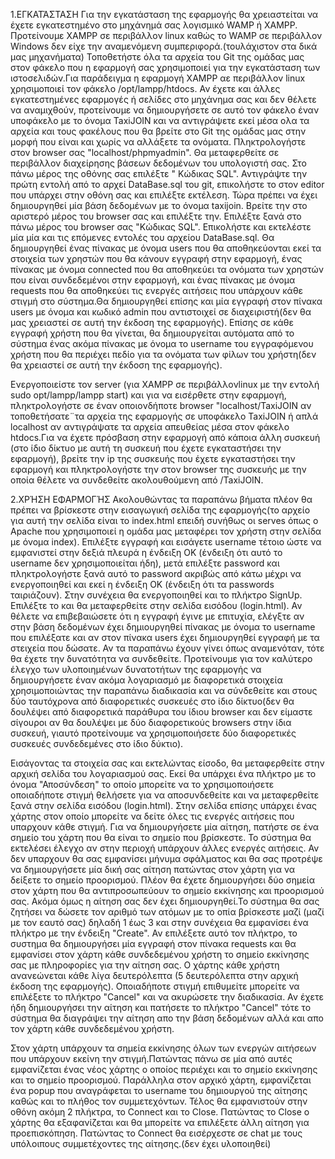 1.ΕΓΚΑΤΆΣΤΑΣΗ
Για την εγκατάσταση της εφαρμογής θα χρειαστείται να έχετε εγκατεστημένο στο μηχάνημά σας λογισμικό WAMP ή XAMPP.
Προτείνουμε XAMPP σε περιβάλλον linux καθώς το WAMP σε περιβάλλον Windows δεν είχε την αναμενόμενη συμπεριφορά.(τουλάχιστον στα δικά μας μηχανήματα)
Τοποθετήστε όλα τα αρχεία του Git της ομάδας μας στον φάκελο που η εφαρμογή σας χρησιμοποιεί για την εγκατάσταση των ιστοσελιδών.Για παράδειγμα
η εφαρμογή XAMPP αε περιβάλλον linux χρησιμοποιεί τον φάκελο /opt/lampp/htdocs. Αν έχετε και άλλες εγκατεστημένες εφαρμογές ή σελίδες στο μηχάνημα σας
και δεν θέλετε να αναμιχθούν, προτείνουμε να δημιουργήσετε σε αυτό τον φάκελο έναν υποφάκελο με το όνομα TaxiJOIN και να αντιγράψετε εκεί μέσα ολα τα αρχεία
και τους φακέλους που θα βρείτε στο Git της ομάδας μας στην μορφή που είναι και χωρίς να αλλάξετε τα ονόματα.
Πληκτρολογήστε στον browser σας "localhost/phpmyadmin". Θα μεταφερθείτε σε περιβάλλον διαχείρησης βάσεων δεδομένων του υπολογιστή σας. Στο πάνω μέρος της
οθόνης σας επιλέξτε " Κώδικας SQL". Αντιγράψτε την πρώτη εντολή από το αρχεί DataBase.sql του git, επικολήστε το στον editor που υπάρχει στην οθόνη σας
και επιλέξτε εκτέλεση. Τώρα πρέπει να έχει δημιουργηθεί μία βάση δεδομένων με το όνομα taxijoin. Βρείτε την στο αριστερό μέρος του browser σας και επιλέξτε την.
Επιλέξτε ξανά στο πάνω μέρος του browser σας "Κώδικας SQL". Επικολήστε και εκτελέστε μία μία και τις επόμενες εντολές του αρχείου DataBase.sql.
Θα δημιουργηθεί ένας πίνακας με όνομα users που θα αποθηκεύονται εκεί τα στοιχεία των χρηστών που θα κάνουν εγγραφή στην εφαρμογή, ένας πίνακας με όνομα
connected που θα αποθηκεύει τα ονόματα των χρηστών που είναι συνδεδεμένοι στην εφαρμογή, και ένας πίνακας με όνομα requests που θα αποθηκεύει τις ενεργές αιτήσεις
που υπάρχουν κάθε στιγμή στο σύστημα.Θα δημιουργηθεί επίσης και μία εγγραφή στον πίνακα users με όνομα και κωδικό admin που αντιστοιχεί σε διαχειριστή(δεν θα μας
χρειαστεί σε αυτή την έκδοση της εφαρμογής). Επίσης σε κάθε εγγραφή χρήστη που θα γίνεται, θα δημιουργείται αυτόματα από το σύστημα ένας ακόμα πίνακας με όνομα
το username του εγγραφόμενου χρήστη που θα περιέχει πεδίο για τα ονόματα των φίλων του χρήστη(δεν θα χρειαστεί σε αυτή την έκδοση  της εφαρμογής).

Ενεργοποιείστε τον server (για XAMPP σε περιβάλλονlinux με την εντολή sudo opt/lampp/lampp start) και για να εισέρθετε στην εφαρμογή, πληκτρολογήστε σε έναν
οποιονδήποτε browser "localhost/TaxiJOIN αν τοποθετήσατε¨τα αρχεία της εφαρμογής σε υποφάκελο TaxiJOIN ή απλά localhost αν αντιγράψατε τα αρχεία απευθείας 
μέσα στον φάκελο htdocs.Για να έχετε πρόσβαση στην εφαρμογή από κάποια άλλη συσκευή (στο ίδιο δίκτυο με αυτή τη συσκευή που έχετε εγκαταστήσει την εφαρμογή),
βρείτε την ip της συσκευής που έχετε εγκαταστήσει την εφαρμογή και πληκτρολογήστε την στον browser της συσκευής με την οποία θέλετε να συνδεθείτε 
ακολουθούμενη από /TaxiJOIN.


2.ΧΡΉΣΗ ΕΦΑΡΜΟΓΉΣ
Ακολουθώντας τα παραπάνω βήματα πλέον θα πρέπει να βρίσκεστε στην εισαγωγική σελίδα της εφαρμογής(το αρχείο για αυτή την σελίδα είναι το index.html επειδή
συνήθως οι serves όπως ο Apache που χρησιμοποιεί η ομάδα μας μεταφέρει τον χρήστη στην σελίδα με όνομα index). Επιλέξτε εγγραφή και εισάγετε username τέτοιο
ώστε να εμφανιστεί στην δεξιά πλευρά η ένδειξη ΟΚ (ένδειξη ότι αυτό το username δεν χρησιμοποιείται ήδη), μετά επιλέξτε password και πληκτρολογήστε ξανά αυτό
το password ακριβώς από κάτω μέχρι να ενεργοποιηθεί και εκεί η ένδειξη ΟΚ (ένδειξη ότι τα passwords ταιριάζουν). Στην συνέχεια θα ενεργοποιηθεί και το πλήκτρο
SignUp. Επιλέξτε το και θα μεταφερθείτε στην σελίδα εισόδου (login.html). Αν θέλετε να επιβεβαιώσετε ότι η εγγραφή έγινε με επιτυχία, ελέγξτε αν στην βάση
δεδομένων έχει δημιουργηθεί πίνακας με όνομα το username που επιλέξατε και αν στον πίνακα users έχει δημιουργηθεί εγγραφή με τα στειχεία που δώσατε. Αν τα
παραπάνω έχουν γίνει όπως αναμενόταν, τότε θα έχετε την δυνατότητα να συνδεθείτε. Προτείνουμε για τον καλύτερο έλεγχο των υλοποιημένων δυνατοτήτων της εφαρμογής
να δημιουργήσετε έναν ακόμα λογαριασμό με διαφορετικά στοιχεία χρησιμοποιώντας την παραπάνω διαδικασία και να σύνδεθείτε και στους δύο ταυτόχρονα από
διαφορετικές συσκευές στο ίδιο δίκτυο(δεν θα δουλέψει από διαφορετικά παράθυρα του ίδιου browser και δεν είμαστε σίγουροι αν θα δουλέψει με δύο διαφορετικούς
browsers στην ίδια συσκευή, γιαυτό προτείνουμε να χρησιμοποιήσετε δύο διαφορετικές συσκευές συνδεδεμένες στο ίδιο δύκτιο).

Εισάγοντας τα στοιχεία σας και εκτελώντας είσοδο, θα μεταφερθείτε στην αρχική σελίδα του λογαριασμού σας. Εκεί θα υπάρχει ένα πλήκτρο με το όνομα "Αποσύνδεση"
το οποίο μπορείτε να το χρησιμοποιήσετε οποιαδήποτε στιγμή θελήσετε για να αποσυνδεθείτε και να μεταφερθείτε ξανά στην σελίδα εισόδου (login.html).
Στην σελίδα επίσης υπάρχει ένας χάρτης στον οποίο μπορείτε να δείτε όλες τις ενεργές αιτήσεις που υπαρχουν κάθε στιγμή. Για να δημιουργήσετε μία αίτηση,
πατήστε σε ένα σημείο του χάρτη που θα είναι το σημείο που βρίσκεστε. Το σύστημα θα εκτελέσει έλεγχο αν στην περιοχή υπάρχουν άλλες ενεργές αιτήσεις.
Αν δεν υπαρχουν θα σας εμφανίσει μήνυμα σφάλματος και θα σας προτρέψε να δημιουργήσετε μία δική σας αίτηση πατώντας στον χάρτη για να δείξετε το σημείο
προορισμού. Πλέον θα έχετε δημιουργήσει δύο σημεία στον χάρτη που θα αντιπροσωπεύουν το σημείο εκκίνησης και προορισμού σας. Ακόμα όμως η αίτηση σας
δεν έχει δημιουργηθεί.Το σύστημα θα σας ζητήσει να δώσετε τον αριθμό των ατόμων με το οπία βρίσκεστε μαζί (μαζί με τον εαυτό σας) δηλαδή 1 έως 3
και στην συνέχεια θα εμφανίσει ένα πλήκτρο με την ένδειξη "Create". Αν επιλέξετε αυτό τον πλήκτρο, το συστημα θα δημιουργήσει μία εγγραφή στον πίνακα
requests και θα εμφανίσει στον χάρτη κάθε συνδεδεμένου χρήστη το σημείο εκκίνησης σας με πληροφορίες για την αίτηση σας. Ο χάρτης κάθε χρήστη ανανεώνεται
κάθε λίγα δευτερόλεπτα (5 δευτερόλεπτα στην αρχική έκδοση της εφαρμογής). Οποιαδήποτε στιγμή επιθυμείτε μπορείτε να επιλέξετε το πλήκτρο "Cancel" 
και να ακυρώσετε την διαδικασία. Αν έχετε ήδη δημιουργήσει την αίτηση και πατήσετε το πλήκτρο "Cancel" τότε το σύστημα θα διαγράψει την αίτηση απο
την βάση δεδομένων αλλά και απο τον χάρτη κάθε συνδεδεμένου χρήστη.

Στον χάρτη υπάρχουν τα σημεία εκκίνησης όλων των ενεργών αιτήσεων που υπάρχουν εκείνη την στιγμή.Πατώντας πάνω σε μία από αυτές εμφανίζεται ένας νέος χάρτης
ο οποίος περιέχει και το σημείο εκκίνησης και το σημείο προορισμού. Παράλληλα στον αρχικό χάρτη, εμφανίζεται ένα popup που αναγράφεται το username του
δημιουργού της αίτησης καθώς και το πλήθος τον συμμετεχόντων. Τέλος θα εμφανιστούν στην οθόνη ακόμη 2 πλήκτρα, το Connect και το Close. Πατώντας το Close 
ο χάρτης θα εξαφανίζεται και θα μπορείτε να επιλέξετε άλλη αίτηση για προεπισκόπηση. Πατώντας το Connect θα εισέρχεστε σε chat με τους υπόλοιπους
συμμετέχοντες της αίτησης.(δεν έχει υλοποιηθεί)